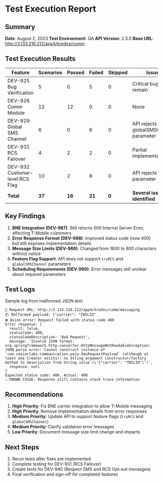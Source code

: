 # Test Execution Report

## Summary

**Date**: August 2, 2023
**Test Environment**: QA
**API Version**: 2.5.0
**Base URL**: http://3.133.216.212/app4/kredos/comm

## Test Execution Results

| Feature | Scenarios | Passed | Failed | Skipped | Issues |
|---------|-----------|--------|--------|---------|--------|
| DEV-925 Bug Verification | 5 | 0 | 5 | 0 | Critical bugs remain |
| DEV-926 Comm Module | 12 | 12 | 0 | 0 | None |
| DEV-929 Global SMS Channel | 6 | 0 | 6 | 0 | API rejects globalSMSChannel parameter |
| DEV-931 RCS Failover | 4 | 2 | 2 | 0 | Partial implementation |
| DEV-932 Customer-level RCS Flag | 10 | 2 | 8 | 0 | API rejects tryRCS parameter |
| **Total** | **37** | **16** | **21** | **0** | **Several issues identified** |

## Key Findings

1. **BNE Integration (DEV-987)**: Still returns 500 Internal Server Error, affecting T-Mobile customers
2. **Error Response Format (DEV-988)**: Improved status code (now 400) but still exposes implementation details
3. **Message Size Limits (DEV-989)**: Changed from 1600 to 800 characters without notice
4. **Feature Flag Support**: API does not support `tryRCS` and `globalSMSChannel` parameters
5. **Scheduling Requirements (DEV-990)**: Error messages still unclear about required parameters

## Test Logs

Sample log from malformed JSON test:
```
📍 Request URL: http://3.133.216.212/app4/kredos/comm/messaging
📦 Malformed payload: {"carrier": "TWILIO"
❌ Axios error: Request failed with status code 400
Error response: {
  result: false,
  statusCode: 400,
  statusCodeDescription: 'Bad Request',
  message: 'Invalid JSON format: org.springframework.http.converter.HttpMessageNotReadableException: JSON parse error: Cannot construct instance of `com.vassarlabs.communication.pojo.SmsRequestPayload` (although at least one Creator exists): no String-argument constructor/factory method to deserialize from String value (\'{"carrier": "TWILIO"\')',
  response: null
}
Expected status code: 400, Actual: 400
⚠️ KNOWN ISSUE: Response still contains stack trace information
```

## Recommendations

1. **High Priority**: Fix BNE carrier integration to allow T-Mobile messaging
2. **High Priority**: Remove implementation details from error responses
3. **Medium Priority**: Update API to support feature flags (`tryRCS` and `globalSMSChannel`)
4. **Medium Priority**: Clarify validation error messages
5. **Low Priority**: Document message size limit change and impacts

## Next Steps

1. Rerun tests after fixes are implemented
2. Complete testing for DEV-931 (RCS Failover)
3. Create tests for DEV-940 (Respect SMS and RCS Opt-out messages)
4. Final verification and sign-off for completed features 